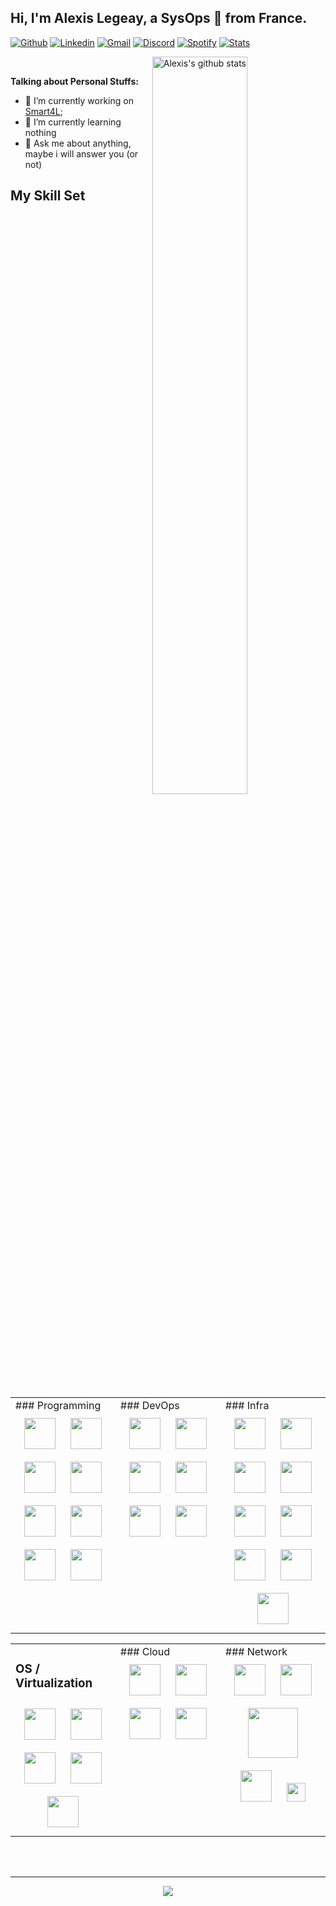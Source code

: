 <!-- Your title -->
## Hi, I'm Alexis Legeay, a SysOps 🚀 from France.

<!-- Your badges
You can use the website to generate badges: https://shields.io/
-->

[![Github](https://img.shields.io/badge/GitHub-100000?style=for-the-badge&logo=github&logoColor=white)](https://github.com/alegeay)
[![Linkedin](https://img.shields.io/badge/LinkedIn-0077B5?style=for-the-badge&logo=linkedin&logoColor=white)](https://www.linkedin.com/in/alexis-legeay-6773aa140/)
[![Gmail](https://img.shields.io/badge/Gmail-D14836?style=for-the-badge&logo=gmail&logoColor=white)](mailto:alexislegeay@hotmail.fr)
[![Discord](https://img.shields.io/badge/Discord-7289DA?style=for-the-badge&logo=discord&logoColor=white)](https://discord.gg/A5dtKnWVVC)
[![Spotify](https://img.shields.io/badge/Spotify-1ED760?&style=for-the-badge&logo=spotify&logoColor=white)](https://open.spotify.com/user/1158052415?si=26743dc8f6974bcb)
[![Stats](https://views.whatilearened.today/views/github/alegeay/alegeay.svg)](https://github.com/alegeay)
<!-- Your hits or visitors
api: http://hits.dwyl.com or https://visitor-badge.glitch.me
Both apis are in trouble due to the number of requests
-->

<a href="https://coderstats.net/github/#alegeay">
    <img width="55%" align="right" alt="Alexis's github stats" src="https://github-readme-stats.vercel.app/api?username=alegeay&show_icons=true&hide_border=true" />
  </a>
&nbsp;
<!-- Any image aligned to the right. Beware the width -->



<!-- Talking about you -->
 **Talking about Personal Stuffs:**


- 🔭 I’m currently working on [Smart4L](https://github.com/Smart4L/Smart4L);
- 🌱 I’m currently learning nothing
- 💬 Ask me about anything, maybe i will answer you (or not)

## My Skill Set  
<table><tr><td valign="top" width="33%">
### Programming
  <div align="center">  
  <img style="margin: 10px" src="https://www.vectorlogo.zone/logos/javascript/javascript-horizontal.svg" height="50">
  <img style="margin: 10px" src="https://www.vectorlogo.zone/logos/python/python-horizontal.svg" height="50">
  <img style="margin: 10px" src="https://www.vectorlogo.zone/logos/laravel/laravel-ar21.svg" height="50">
  <img style="margin: 10px" src="https://www.vectorlogo.zone/logos/symfony/symfony-ar21.svg" height="50">
  <img style="margin: 10px" src="https://www.vectorlogo.zone/logos/java/java-horizontal.svg" height="50">
  <img style="margin: 10px" src="https://www.vectorlogo.zone/logos/nodejs/nodejs-horizontal.svg" height="50">
  <img style="margin: 10px" src="https://www.vectorlogo.zone/logos/reactjs/reactjs-ar21.svg" height="50">
  <img style="margin: 10px" src="https://www.vectorlogo.zone/logos/git-scm/git-scm-ar21.svg" height="50">
  </div>
  </td><td valign="top" width="33%">
### DevOps
  <div align="center">  
  <img style="margin: 10px" src="https://www.vectorlogo.zone/logos/terraformio/terraformio-ar21.svg" height="50">
  <img style="margin: 10px" src="https://www.vectorlogo.zone/logos/docker/docker-ar21.svg" height="50">
  <img style="margin: 10px" src="https://www.vectorlogo.zone/logos/kubernetes/kubernetes-ar21.svg" height="50">
  <img style="margin: 10px" src="https://www.vectorlogo.zone/logos/traefikio/traefikio-ar21.svg" height="50">
  <img style="margin: 10px" src="https://www.vectorlogo.zone/logos/rookio/rookio-ar21.svg" height="50">
    <img style="margin: 10px" src="https://www.vectorlogo.zone/logos/ansible/ansible-ar21.svg" height="50">
  </div>
  </td><td valign="top" width="33%">
### Infra
  <div align="center"> 
  <img style="margin: 10px" src="https://www.vectorlogo.zone/logos/postgresql/postgresql-ar21.svg" height="50">
  <img style="margin: 10px" src="https://www.vectorlogo.zone/logos/mariadb/mariadb-ar21.svg" height="50">
  <img style="margin: 10px" src="https://www.vectorlogo.zone/logos/sqlite/sqlite-ar21.svg" height="50">
  <img style="margin: 10px" src="https://www.vectorlogo.zone/logos/nginx/nginx-ar21.svg" height="50">
  <img style="margin: 10px" src="https://www.vectorlogo.zone/logos/apache/apache-ar21.svg" height="50">
  <img style="margin: 10px" src="https://www.vectorlogo.zone/logos/haproxy/haproxy-ar21.svg" height="50">
  <img style="margin: 10px" src="https://www.svgrepo.com/show/353829/grafana.svg" height="50">
  <img style="margin: 10px" src="https://www.svgrepo.com/show/354219/prometheus.svg" height="50">
  <img style="margin: 10px" src="https://www.svgrepo.com/show/306233/influxdb.svg" height="50">
  </div>
 
 </td></tr></table>
 <table><tr><td valign="top" width="33%">

### OS / Virtualization
  <div align="center"> 
  <img style="margin: 10px" src="https://www.vectorlogo.zone/logos/debian/debian-ar21.svg" height="50">
  <img style="margin: 10px" src="https://www.vectorlogo.zone/logos/ubuntu/ubuntu-ar21.svg" height="50">
  <img style="margin: 10px" src="https://www.vectorlogo.zone/logos/microsoft/microsoft-ar21.svg" height="50">
  <img style="margin: 10px" src="https://www.svgrepo.com/show/306611/proxmox.svg" height="50">
  <img style="margin: 10px" src="https://cdn.worldvectorlogo.com/logos/vmware-5.svg" height="50">
  </div>
  </td><td valign="top" width="33%">
### Cloud
  <div align="center"> 
  <img style="margin: 10px" src="https://www.vectorlogo.zone/logos/microsoft_azure/microsoft_azure-ar21.svg" height="50">
  <img style="margin: 10px" src="https://www.vectorlogo.zone/logos/scaleway/scaleway-ar21.svg" height="50">
  <img style="margin: 10px" src="https://www.vectorlogo.zone/logos/google_cloud/google_cloud-ar21.svg" height="50">
  <img style="margin: 10px" src="https://cdn.worldvectorlogo.com/logos/office-365-1.svg" height="50">
  </div>
 </td>
  </td><td valign="top" width="33%">
### Network
  <div align="center"> 
  <img style="margin: 10px" src="https://www.vectorlogo.zone/logos/cisco/cisco-ar21.svg" height="50">
  <img style="margin: 10px" src="https://logotyp.us/files/sophos.svg" height="50">
  <img style="margin: 10px" src="https://www.svgrepo.com/show/306760/sonicwall.svg" height="80">
  <img style="margin: 10px" src="https://www.svgrepo.com/show/349542/ubiquiti.svg" height="50">
  <img style="margin: 10px" src="https://upload.wikimedia.org/wikipedia/commons/2/2a/PfSense_logo.svg" height="30">
  </div>
 </td>
 </tr>
</table>
<br>
<br>

---

<!-- Its main projects -->
<p align="center">
  <a href="https://github.com/Smart4L/Smart4L">
    <img align="center" src="https://github-readme-stats.vercel.app/api/pin/?username=Smart4L&repo=Smart4L" />
  </a>
</p>
